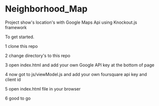 # Neighborhood_Map

Project show's location's with Google Maps Api using Knockout.js framework

To get started.

1 clone this repo

2 change directory's to this repo

3 open index.html and add your own Google API key at the bottom of page

4 now got to js/viewModel.js and add your own foursquare api key and client id

5 open index.html file in your browser

6 good to go
